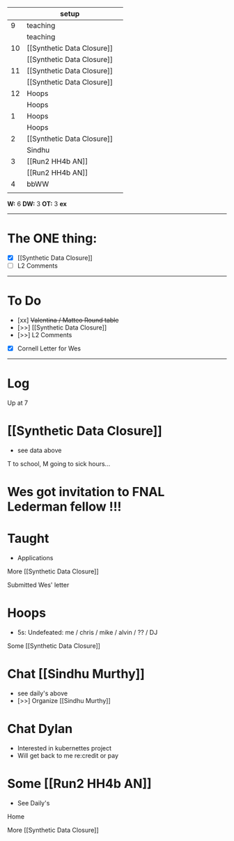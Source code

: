 
|     | setup                      |     |
| --- | -------------------------- | --- |
| 9   | teaching                   |     |
|     | teaching                   |     |
| 10  | [[Synthetic Data Closure]] |     |
|     | [[Synthetic Data Closure]] |     |
| 11  | [[Synthetic Data Closure]] |     |
|     | [[Synthetic Data Closure]] |     |
| 12  | Hoops                      |     |
|     | Hoops                      |     |
| 1   | Hoops                      |     |
|     | Hoops                      |     |
| 2   | [[Synthetic Data Closure]] |     |
|     | Sindhu                     |     |
| 3   | [[Run2 HH4b AN]]           |     |
|     | [[Run2 HH4b AN]]           |     |
| 4   | bbWW                       |     |
|     |                            |     |

**W:** 6 
**DW:** 3
**OT:** 3
**ex** 

---
# The ONE thing: 
- [x] [[Synthetic Data Closure]]
- [ ] L2 Comments

---
# To Do

- [xx]  ~~Valentina / Matteo Round table~~
- [>>]  [[Synthetic Data Closure]]
- [>>] L2 Comments
- [x]  Cornell Letter for Wes

---

# Log

Up at 7

# [[Synthetic Data Closure]]
- see data above

T to school,  M going to sick hours... 

# Wes got invitation to FNAL Lederman fellow !!!


# Taught
- Applications 


More [[Synthetic Data Closure]]

Submitted Wes' letter

# Hoops 
- 5s: Undefeated: me / chris / mike / alvin / ?? / DJ

Some [[Synthetic Data Closure]]

# Chat [[Sindhu Murthy]]
- see daily's above
- [>>] Organize [[Sindhu Murthy]]

# Chat Dylan
- Interested in kubernettes project
- Will get back to me re:credit or pay

# Some [[Run2 HH4b AN]] 
- See Daily's

Home

More [[Synthetic Data Closure]]

